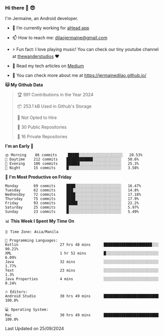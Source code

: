 ### Hi there 👋 😎
I'm Jermaine, an Android developer.

- 🔭 I’m currently working for [aHead app](https://www.ahead-app.com/)

- 📫 How to reach me: dilaojermaine@gmail.com

- ⚡ Fun fact: I love playing music! You can check our tiny youtube channel at [thewanderstudios](https://www.youtube.com/thewanderstudios) ♥️

- 📖 Read my tech articles on [Medium](https://jermainedilao.medium.com/)

- 👀 You can check more about me at https://jermainedilao.github.io/

<!--
**jermainedilao/jermainedilao** is a ✨ _special_ ✨ repository because its `README.md` (this file) appears on your GitHub profile.

Here are some ideas to get you started:

- 🔭 I’m currently working on ...
- 🌱 I’m currently learning ...
- 👯 I’m looking to collaborate on ...
- 🤔 I’m looking for help with ...
- 💬 Ask me about ...
- 📫 How to reach me: ...
- 😄 Pronouns: ...
- ⚡ Fun fact: ...
-->

<!--START_SECTION:waka-->
**🐱 My Github Data** 

> 🏆 991 Contributions in the Year 2024
 > 
> 📦 253.1 kB Used in Github's Storage 
 > 
> 🚫 Not Opted to Hire
 > 
> 📜 30 Public Repositories 
 > 
> 🔑 16 Private Repositories  
 > 
**I'm an Early 🐤** 

```text
🌞 Morning    86 commits     █████░░░░░░░░░░░░░░░░░░░░   20.53% 
🌆 Daytime    212 commits    ████████████░░░░░░░░░░░░░   50.6% 
🌃 Evening    106 commits    ██████░░░░░░░░░░░░░░░░░░░   25.3% 
🌙 Night      15 commits     █░░░░░░░░░░░░░░░░░░░░░░░░   3.58%

```
📅 **I'm Most Productive on Friday** 

```text
Monday       69 commits     ████░░░░░░░░░░░░░░░░░░░░░   16.47% 
Tuesday      62 commits     ███░░░░░░░░░░░░░░░░░░░░░░   14.8% 
Wednesday    72 commits     ████░░░░░░░░░░░░░░░░░░░░░   17.18% 
Thursday     75 commits     ████░░░░░░░░░░░░░░░░░░░░░   17.9% 
Friday       93 commits     █████░░░░░░░░░░░░░░░░░░░░   22.2% 
Saturday     25 commits     █░░░░░░░░░░░░░░░░░░░░░░░░   5.97% 
Sunday       23 commits     █░░░░░░░░░░░░░░░░░░░░░░░░   5.49%

```


📊 **This Week I Spent My Time On** 

```text
⌚︎ Time Zone: Asia/Manila

💬 Programming Languages: 
Kotlin                   27 hrs 48 mins      ██████████████████████░░░   90.21% 
XML                      1 hr 52 mins        █░░░░░░░░░░░░░░░░░░░░░░░░   6.09% 
Java                     32 mins             ░░░░░░░░░░░░░░░░░░░░░░░░░   1.77% 
Text                     23 mins             ░░░░░░░░░░░░░░░░░░░░░░░░░   1.3% 
Java Properties          4 mins              ░░░░░░░░░░░░░░░░░░░░░░░░░   0.24%

🔥 Editors: 
Android Studio           30 hrs 49 mins      █████████████████████████   100.0%

💻 Operating System: 
Mac                      30 hrs 49 mins      █████████████████████████   100.0%

```


 Last Updated on 25/09/2024
<!--END_SECTION:waka-->
